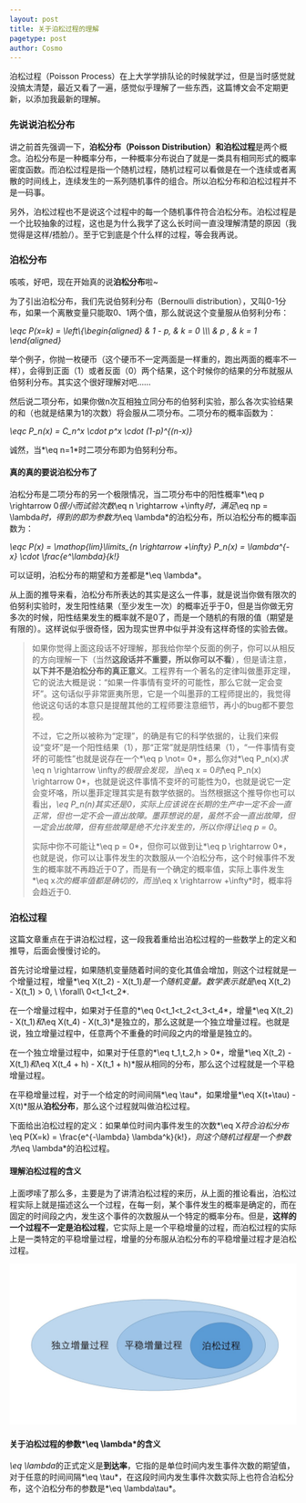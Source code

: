 ```yaml
---
layout: post
title: 关于泊松过程的理解
pagetype: post
author: Cosmo
---
```


泊松过程（Poisson Process）在上大学学排队论的时候就学过，但是当时感觉就没搞太清楚，最近又看了一遍，感觉似乎理解了一些东西，这篇博文会不定期更新，以添加我最新的理解。

### 先说说泊松分布

讲之前首先强调一下，**泊松分布（Poisson Distribution）**和**泊松过程**是两个概念。泊松分布是一种概率分布，一种概率分布说白了就是一类具有相同形式的概率密度函数。而泊松过程是指一个随机过程，随机过程可以看做是在一个连续或者离散的时间线上，连续发生的一系列随机事件的组合。所以泊松分布和泊松过程并不是一码事。

另外，泊松过程也不是说这个过程中的每一个随机事件符合泊松分布。泊松过程是一个比较抽象的过程，这也是为什么我学了这么长时间一直没理解清楚的原因（我觉得是这样/捂脸/）。至于它到底是个什么样的过程，等会我再说。

### 泊松分布

咳咳，好吧，现在开始真的说**泊松分布**啦~

为了引出泊松分布，我们先说伯努利分布（Bernoulli distribution），又叫0-1分布，如果一个离散变量只能取0、1两个值，那么就说这个变量服从伯努利分布：

*\eqc P(x=k) = \left\\{\begin{aligned}
& 1 - p, & k = 0 \\\\\\
& p ,    & k = 1
\end{aligned}*

举个例子，你抛一枚硬币（这个硬币不一定两面是一样重的，跑出两面的概率不一样），会得到正面（1）或者反面（0）两个结果，这个时候你的结果的分布就服从伯努利分布。其实这个很好理解对吧……
 
然后说二项分布，如果你做n次互相独立同分布的伯努利实验，那么各次实验结果的和（也就是结果为1的次数）将会服从二项分布。二项分布的概率函数为：

*\eqc P_n(x) = C_n^x \cdot p^x \cdot (1-p)^{(n-x)}*

诚然，当*\eq n=1*时二项分布即为伯努利分布。

#### 真的真的要说泊松分布了

泊松分布是二项分布的另一个极限情况，当二项分布中的阳性概率*\eq p \rightarrow 0*很小而试验次数*\eq n \rightarrow +\infty*时，满足*\eq np = \lambda*时，得到的即为参数为*\eq \lambda*的泊松分布，所以泊松分布的概率函数为：

*\eqc P(x) = \mathop{lim}\limits_{n \rightarrow +\infty} P_n(x)
= \lambda^{-x} \cdot \frac{e^\lambda}{k!}*

可以证明，泊松分布的期望和方差都是*\eq \lambda*。

从上面的推导来看，泊松分布所表达的其实是这么一件事，就是说当你做有限次的伯努利实验时，发生阳性结果（至少发生一次）的概率近乎于0，但是当你做无穷多次的时候，阳性结果发生的概率就不是0了，而是一个随机的有限的值（期望是有限的）。这样说似乎很奇怪，因为现实世界中似乎并没有这样奇怪的实验去做。

> <bqholder class="collapsable"></bqholder> 如果你觉得上面这段话不好理解，那我给你举个反面的例子，你可以从相反的方向理解一下（当然**这段话并不重要，所以你可以不看**），但是请注意，**以下并不是泊松分布的真正意义**。工程界有一个著名的定律叫做墨菲定理，它的说法大概是说：“如果一件事情有变坏的可能性，那么它就一定会变坏”。这句话似乎非常匪夷所思，它是一个叫墨菲的工程师提出的，我觉得他说这句话的本意只是提醒其他的工程师要注意细节，再小的bug都不要忽视。
>
> 不过，它之所以被称为“定理”，的确是有它的科学依据的，让我们来假设“变坏”是一个阳性结果（1），那“正常”就是阴性结果（1），“一件事情有变坏的可能性”也就是说存在一个*\eq p \not= 0*，那么你对*\eq P_n(x)*求*\eq n \rightarrow \infty*的极限会发现，当*\eq x = 0*时*\eq P_n(x) \rightarrow 0*，也就是说这件事情不变坏的可能性为0，也就是说它一定会变坏咯，所以墨菲定理其实是有数学依据的。当然根据这个推导你也可以看出，*\eq P_n(n)*其实还是0，实际上应该说在长期的生产中一定不会一直正常，但也一定不会一直出故障。墨菲想说的是，虽然不会一直出故障，但一定会出故障，但有些故障是绝不允许发生的，所以你得让*\eq p = 0*。
>
> 实际中你不可能让*\eq p = 0*，但你可以做到让*\eq p \rightarrow 0*，也就是说，你可以让事件发生的次数服从一个泊松分布，这个时候事件不发生的概率就不再趋近于0了，而是有一个确定的概率值，实际上事件发生*\eq x*次的概率值都是确切的，而当*\eq x \rightarrow +\infty*时，概率将会趋近于0.

### 泊松过程

这篇文章重点在于讲泊松过程，这一段我着重给出泊松过程的一些数学上的定义和推导，后面会慢慢讨论的。

首先讨论增量过程，如果随机变量随着时间的变化其值会增加，则这个过程就是一个增量过程，增量*\eq X(t_2) - X(t_1)*是一个随机变量。数学表示就是*\eq X(t_2) - X(t_1) > 0, \\ \forall\\ 0<t_1<t_2*.

在一个增量过程中，如果对于任意的*\eq 0<t_1<t_2<t_3<t_4*，增量*\eq X(t_2) - X(t_1)*和*\eq X(t_4) - X(t_3)*是独立的，那么这就是一个独立增量过程。也就是说，独立增量过程中，任意两个不重叠的时间段之内的增量是独立的。

在一个独立增量过程中，如果对于任意的*\eq t_1,t_2,h > 0*，增量*\eq X(t_2) - X(t_1)*和*\eq X(t_4 + h) - X(t_1 + h)*服从相同的分布，那么这个过程就是一个平稳增量过程。

在平稳增量过程，对于一个给定的时间间隔*\eq \tau*，如果增量*\eq X(t+\tau) - X(t)*服从**泊松分布**，那么这个过程就叫做泊松过程。

下面给出泊松过程的定义：如果单位时间内事件发生的次数*\eq X*符合泊松分布*\eq P(X=k) = \frac{e^{-\lambda} \lambda^k}{k!}*，则这个随机过程是一个参数为*\eq \lambda*的泊松过程。

#### 理解泊松过程的含义

上面啰嗦了那么多，主要是为了讲清泊松过程的来历，从上面的推论看出，泊松过程实际上就是描述这么一个过程，在每一刻，某个事件发生的概率是确定的，而在固定的时间段之内，发生这个事件的次数服从一个特定的概率分布。但是，**这样的一个过程不一定是泊松过程**，它实际上是一个平稳增量的过程，而泊松过程的实际上是一类特定的平稳增量过程，增量的分布服从泊松分布的平稳增量过程才是泊松过程。

![](/public/pics/2016-12-17-poisson-process.jpg)

#### 关于泊松过程的参数*\eq \lambda*的含义

*\eq \lambda*的正式定义是**到达率**，它指的是单位时间内发生事件次数的期望值，对于任意的时间间隔*\eq \tau*，在这段时间内发生事件次数实际上也符合泊松分布，这个泊松分布的参数是*\eq \lambda\tau*。
